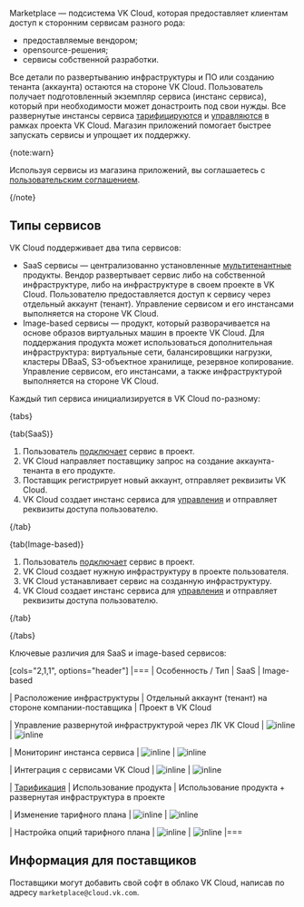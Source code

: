 Marketplace — подсистема VK Cloud, которая предоставляет клиентам доступ к сторонним сервисам разного рода:

- предоставляемые вендором;
- opensource-решения;
- сервисы собственной разработки.

Все детали по развертыванию инфраструктуры и ПО или созданию тенанта (аккаунта) остаются на стороне VK Cloud. Пользователь получает подготовленный экземпляр сервиса (инстанс сервиса), который при необходимости может донастроить под свои нужды. Все развернутые инстансы сервиса [тарифицируются](../../tariffication) и [управляются](../../instructions/pr-instance-manage) в рамках проекта VK Cloud. Магазин приложений помогает быстрее запускать сервисы и упрощает их поддержку.

{note:warn}

Используя сервисы из магазина приложений, вы соглашаетесь с [пользовательским соглашением](/ru/intro/start/legal/digital-cloud/marketplace).

{/note}

## Типы сервисов

VK Cloud поддерживает два типа сервисов:

- SaaS сервисы — централизованно установленные [мультитенантные](https://habr.com/ru/companies/microsoft/articles/145027) продукты. Вендор развертывает сервис либо на собственной инфраструктуре, либо на инфраструктуре в своем проекте в VK Cloud. Пользователю предоставляется доступ к сервису через отдельный аккаунт (тенант). Управление сервисом и его инстансами выполняется на стороне VK Cloud.
- Image-based сервисы — продукт, который разворачивается на основе образов виртуальных машин в проекте VK Cloud. Для поддержания продукта может использоваться дополнительная инфраструктура: виртуальные сети, балансировщики нагрузки, кластеры DBaaS, S3-объектное хранилище, резервное копирование. Управление сервисом, его инстансами, а также инфраструктурой выполняется на стороне VK Cloud.

Каждый тип сервиса инициализируется в VK Cloud по-разному:

{tabs}

{tab(SaaS)}

1. Пользователь [подключает](../../instructions/pr-instance-add) сервис в проект.
1. VK Cloud направляет поставщику запрос на создание аккаунта-тенанта в его продукте.
1. Поставщик регистрирует новый аккаунт, отправляет реквизиты VK Cloud.
1. VK Cloud создает инстанс сервиса для [управления](../../instructions/pr-instance-manage) и отправляет реквизиты доступа пользователю.

{/tab}

{tab(Image-based)}

1. Пользователь [подключает](../../instructions/pr-instance-add) сервис в проект.
1. VK Cloud создает нужную инфраструктуру в проекте пользователя.
1. VK Cloud устанавливает сервис на созданную инфраструктуру.
1. VK Cloud создает инстанс сервиса для [управления](../../instructions/pr-instance-manage) и отправляет реквизиты доступа пользователю.

{/tab}

{/tabs}

Ключевые различия для SaaS и image-based сервисов:

[cols="2,1,1", options="header"]
|===
| Особенность / Тип
| SaaS
| Image-based

| Расположение инфраструктуры
| Отдельный аккаунт (тенант) на стороне компании-поставщика
| Проект в VK Cloud

| Управление развернутой инфраструктурой через ЛК VK Cloud
| ![](/ru/assets/no.svg "inline")
| ![](/ru/assets/check.svg "inline")

| Мониторинг инстанса сервиса
| ![](/ru/assets/no.svg "inline")
| ![](/ru/assets/check.svg "inline")

| Интеграция с сервисами VK Cloud
| ![](/ru/assets/no.svg "inline")
| ![](/ru/assets/check.svg "inline")

| [Тарификация](../../tariffication)
| Использование продукта
| Использование продукта + развернутая инфраструктура в проекте

| Изменение тарифного плана
| ![](/ru/assets/check.svg "inline")
| ![](/ru/assets/check.svg "inline")

| Настройка опций тарифного плана
| ![](/ru/assets/check.svg "inline")
| ![](/ru/assets/check.svg "inline")
|===

## Информация для поставщиков

Поставщики могут добавить свой софт в облако VK Cloud, написав по адресу `marketplace@cloud.vk.com`.
